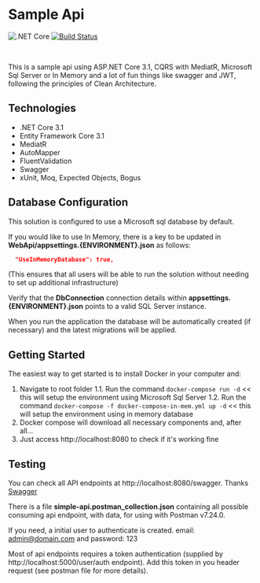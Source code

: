 # Sample Api
![.NET Core](https://github.com/dirocchini/sample-api/workflows/.NET%20Core/badge.svg) 
[![Build Status](https://rocchini.visualstudio.com/SampleApi/_apis/build/status/dirocchini.sample-api?branchName=master)](https://rocchini.visualstudio.com/SampleApi/_build/latest?definitionId=1&branchName=master)

<br/>

This is a sample api using ASP.NET Core 3.1, CQRS with MediatR, Microsoft Sql Server or In Memory and a lot of fun things like swagger and JWT, following the principles of Clean Architecture. 

## Technologies
* .NET Core 3.1
* Entity Framework Core 3.1
* MediatR
* AutoMapper
* FluentValidation
* Swagger
* xUnit, Moq, Expected Objects, Bogus

## Database Configuration
This solution is configured to use a Microsoft sql database by default. 

If you would like to use In Memory, there is a key to be updated in **WebApi/appsettings.{ENVIRONMENT}.json** as follows:

```json
  "UseInMemoryDatabase": true,
```
(This ensures that all users will be able to run the solution without needing to set up additional infrastructure)

Verify that the **DbConnection** connection details within **appsettings.{ENVIRONMENT}.json** points to a valid SQL Server instance. 

When you run the application the database will be automatically created (if necessary) and the latest migrations will be applied.

## Getting Started
The easiest way to get started is to install Docker in your computer and:

1. Navigate to root folder
 1.1. Run the command `docker-compose run -d` << this will setup the environment using Microsoft Sql Server
 1.2. Run the command `docker-compose -f docker-compose-in-mem.yml up -d` << this will setup the environment using in memory database
2. Docker compose will download all necessary components and, after all...
3. Just access http://localhost:8080 to check if it's working fine

## Testing
You can check all API endpoints at http://localhost:8080/swagger. Thanks [Swagger](https://github.com/swagger-api)

There is a file **simple-api.postman_collection.json** containing all possible consuming api endpoint, with data, for using with Postman v7.24.0.

If you need, a initial user to authenticate is created. email: admin@domain.com and password: 123

Most of api endpoints requires a token authentication (supplied by http://localhost:5000/user/auth endpoint). Add this token in you header request (see postman file for more details).